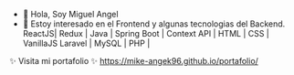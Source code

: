 - 👋 Hola, Soy Miguel Angel 
- 👀 Estoy interesado en el Frontend y algunas tecnologias del Backend.
    ReactJS| Redux  | Java | Spring Boot | Context API | HTML | CSS | VanillaJS 
    Laravel | MySQL | PHP |
    

✨ Visita mi portafolio ✨
https://mike-angek96.github.io/portafolio/
